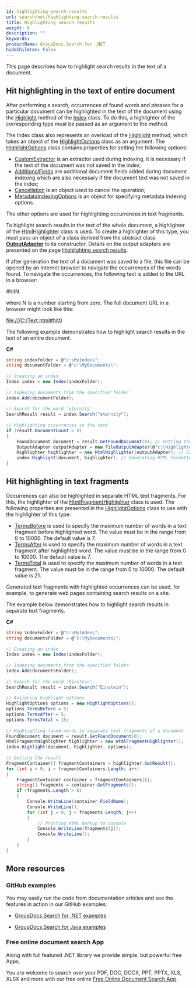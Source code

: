 ```yaml
---
id: highlighting-search-results
url: search/net/highlighting-search-results
title: Highlighting search results
weight: 8
description: ""
keywords: 
productName: GroupDocs.Search for .NET
hideChildren: False
---
```

This page describes how to highlight search results in the text of a document.

## Hit highlighting in the text of entire document

After performing a search, occurrences of found words and phrases for a particular document can be highlighted in the text of the document using the [Highlight](https://apireference.groupdocs.com/net/search/groupdocs.search/index/methods/highlight/index) method of the [Index](https://apireference.groupdocs.com/net/search/groupdocs.search/index) class. To do this, a highlighter of the corresponding type must be passed as an argument to the method.

The Index class also represents an overload of the [Highlight](https://apireference.groupdocs.com/net/search/groupdocs.search/index/methods/highlight/index) method, which takes an object of the [HighlightOptions](https://apireference.groupdocs.com/net/search/groupdocs.search.options/highlightoptions) class as an argument. The [HighlightOptions](https://apireference.groupdocs.com/net/search/groupdocs.search.options/highlightoptions) class contains properties for setting the following options:

*   [CustomExtractor](https://apireference.groupdocs.com/net/search/groupdocs.search.options/textoptions/properties/customextractor) is an extractor used during indexing, it is necessary if the text of the document was not saved in the index;
*   [AdditionalFields](https://apireference.groupdocs.com/net/search/groupdocs.search.options/textoptions/properties/additionalfields) are additional document fields added during document indexing which are also necessary if the document text was not saved in the index;
*   [Cancellation](https://apireference.groupdocs.com/net/search/groupdocs.search.options/textoptions/properties/cancellation) is an object used to cancel the operation;
*   [MetadataIndexingOptions](https://apireference.groupdocs.com/net/search/groupdocs.search.options/textoptions/properties/metadataindexingoptions) is an object for specifying metadata indexing options.

The other options are used for highlighting occurrences in text fragments.

To highlight search results in the text of the whole document, a highlighter of the [HtmlHighlighter](https://apireference.groupdocs.com/net/search/groupdocs.search.highlighters/htmlhighlighter) class is used. To create a highlighter of this type, you must pass an object of a class derived from the abstract class **[OutputAdapter](https://apireference.groupdocs.com/net/search/groupdocs.search.common/outputadapter)** to its constructor. Details on the output adapters are presented on the page [Highlighting search results](Highlighting%2Bsearch%2Bresults.html).

If after generation the text of a document was saved to a file, this file can be opened by an Internet browser to navigate the occurrences of the words found. To navigate the occurrences, the following text is added to the URL in a browser:

#hitN

where N is a number starting from zero. The full document URL in a browser might look like this:

[file:///C:/Text.html#hit0](file:///C:/Text.html#hit0)

The following example demonstrates how to highlight search results in the text of an entire document.

**C#**

```csharp
string indexFolder = @"c:\MyIndex\";
string documentFolder = @"c:\MyDocuments\";
 
// Creating an index
Index index = new Index(indexFolder);
 
// Indexing documents from the specified folder
index.Add(documentFolder);
 
// Search for the word 'eternity'
SearchResult result = index.Search("eternity");
 
// Highlighting occurrences in the text
if (result.DocumentCount > 0)
{
    FoundDocument document = result.GetFoundDocument(0); // Getting the first found document
    OutputAdapter outputAdapter = new FileOutputAdapter(@"c:\Highlighted.html"); // Creating an output adapter to a file
    Highlighter highlighter = new HtmlHighlighter(outputAdapter); // Creating the highlighter object
    index.Highlight(document, highlighter); // Generating HTML formatted text with highlighted occurrences
}
```

## Hit highlighting in text fragments

Occurrences can also be highlighted in separate HTML text fragments. For this, the highlighter of the [HtmlFragmentHighlighter](https://apireference.groupdocs.com/net/search/groupdocs.search.highlighters/htmlfragmenthighlighter) class is used. The following properties are presented in the [HighlightOptions](https://apireference.groupdocs.com/net/search/groupdocs.search.options/highlightoptions) class to use with the highlighter of this type:

*   [TermsBefore](https://apireference.groupdocs.com/net/search/groupdocs.search.options/highlightoptions/properties/termsbefore) is used to specify the maximum number of words in a text fragment before highlighted word. The value must be in the range from 0 to 10000. The default value is 7.
*   [TermsAfter](https://apireference.groupdocs.com/net/search/groupdocs.search.options/highlightoptions/properties/termsafter) is used to specify the maximum number of words in a text fragment after highlighted word. The value must be in the range from 0 to 10000. The default value is 7.
*   [TermsTotal](https://apireference.groupdocs.com/net/search/groupdocs.search.options/highlightoptions/properties/termstotal) is used to specify the maximum number of words in a text fragment. The value must be in the range from 0 to 10000. The default value is 21.

Generated text fragments with highlighted occurrences can be used, for example, to generate web pages containing search results on a site.

The example below demonstrates how to highlight search results in separate text fragments.

**C#**

```csharp
string indexFolder = @"c:\MyIndex\";
string documentsFolder = @"c:\MyDocuments\";
 
// Creating an index
Index index = new Index(indexFolder);
 
// Indexing documents from the specified folder
index.Add(documentsFolder);
 
// Search for the word 'Einstein'
SearchResult result = index.Search("Einstein");
 
// Assigning highlight options
HighlightOptions options = new HighlightOptions();
options.TermsBefore = 5;
options.TermsAfter = 5;
options.TermsTotal = 15;
 
// Highlighting found words in separate text fragments of a document
FoundDocument document = result.GetFoundDocument(0);
HtmlFragmentHighlighter highlighter = new HtmlFragmentHighlighter();
index.Highlight(document, highlighter, options);
 
// Getting the result
FragmentContainer[] fragmentContainers = highlighter.GetResult();
for (int i = 0; i < fragmentContainers.Length; i++)
{
    FragmentContainer container = fragmentContainers[i];
    string[] fragments = container.GetFragments();
    if (fragments.Length > 0)
    {
        Console.WriteLine(container.FieldName);
        Console.WriteLine();
        for (int j = 0; j < fragments.Length; j++)
        {
            // Printing HTML markup to console
            Console.WriteLine(fragments[j]);
            Console.WriteLine();
        }
    }
}
```

## More resources

### GitHub examples

You may easily run the code from documentation articles and see the features in action in our GitHub examples:

*   [GroupDocs.Search for .NET examples](https://github.com/groupdocs-search/GroupDocs.Search-for-.NET)
    
*   [GroupDocs.Search for Java examples](https://github.com/groupdocs-search/GroupDocs.Search-for-Java)
    

### Free online document search App

Along with full featured .NET library we provide simple, but powerful free Apps.

You are welcome to search over your PDF, DOC, DOCX, PPT, PPTX, XLS, XLSX and more with our free online [Free Online Document Search App](https://products.groupdocs.app/search).
